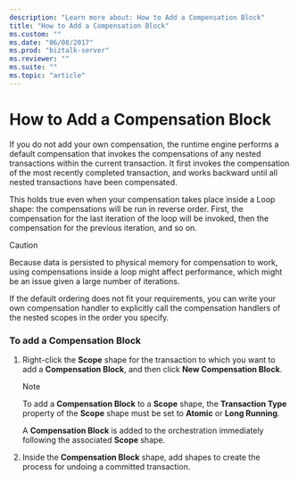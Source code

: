 ```yaml
---
description: "Learn more about: How to Add a Compensation Block"
title: "How to Add a Compensation Block"
ms.custom: ""
ms.date: "06/08/2017"
ms.prod: "biztalk-server"
ms.reviewer: ""
ms.suite: ""
ms.topic: "article"
---
```

# How to Add a Compensation Block
If you do not add your own compensation, the runtime engine performs a default compensation that invokes the compensations of any nested transactions within the current transaction. It first invokes the compensation of the most recently completed transaction, and works backward until all nested transactions have been compensated.  
  
 This holds true even when your compensation takes place inside a Loop shape: the compensations will be run in reverse order. First, the compensation for the last iteration of the loop will be invoked, then the compensation for the previous iteration, and so on.  
  
> [!CAUTION]
>  Because data is persisted to physical memory for compensation to work, using compensations inside a loop might affect performance, which might be an issue given a large number of iterations.  
  
 If the default ordering does not fit your requirements, you can write your own compensation handler to explicitly call the compensation handlers of the nested scopes in the order you specify.  
  
### To add a Compensation Block  
  
1.  Right-click the **Scope** shape for the transaction to which you want to add a **Compensation Block**, and then click **New Compensation Block**.  
  
    > [!NOTE]
    >  To add a **Compensation Block** to a **Scope** shape, the **Transaction Type** property of the **Scope** shape must be set to **Atomic** or **Long Running**.  
  
     A **Compensation Block** is added to the orchestration immediately following the associated **Scope** shape.  
  
2.  Inside the **Compensation Block** shape, add shapes to create the process for undoing a committed transaction.

